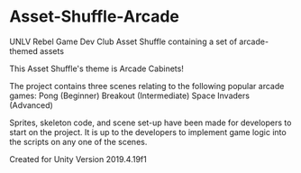 # Asset-Shuffle-Arcade
UNLV Rebel Game Dev Club Asset Shuffle containing a set of arcade-themed assets

This Asset Shuffle's theme is Arcade Cabinets!

The project contains three scenes relating to the following popular arcade games:
	Pong (Beginner)
	Breakout (Intermediate)
	Space Invaders (Advanced)

Sprites, skeleton code, and scene set-up have been made for developers to start
on the project. It is up to the developers to implement game logic into the scripts on
any one of the scenes.

Created for Unity Version 2019.4.19f1
